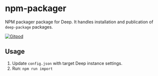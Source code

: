 # npm-packager

NPM packager package for Deep. It handles installation and publication of `deep-package` packages.

[![Gitpod](https://img.shields.io/badge/Gitpod-ready--to--code-blue?logo=gitpod)](https://gitpod.io/#https://github.com/deep-foundation/npm-packager)

## Usage

1. Update `config.json` with target Deep instance settings.
2. Run: `npm run import`
